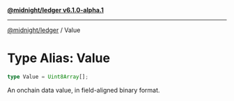 [**@midnight/ledger v6.1.0-alpha.1**](../README.md)

***

[@midnight/ledger](../globals.md) / Value

# Type Alias: Value

```ts
type Value = Uint8Array[];
```

An onchain data value, in field-aligned binary format.
